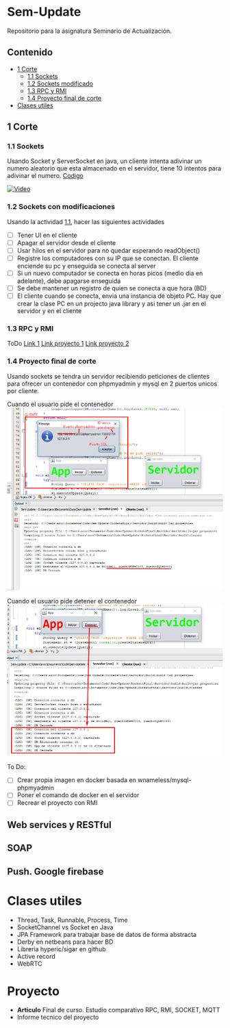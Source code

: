 # Sem-Update
Repositorio para la asignatura Seminario de Actualización. 

## Contenido
  - [1 Corte](#1-corte)
    - [1.1 Sockets](#11-sockets)
    - [1.2 Sockets modificado](#12-sockets-con-modificaciones)
    - [1.3 RPC y RMI](#13-rpc-y-rmi)
    - [1.4 Proyecto final de corte](#14-proyecto-final-de-corte)
  - [Clases utiles]()
<!---  - [2 Corte](#2-corte)--->
<!---  - [3 Corte](#3-corte)--->

## 1 Corte

### 1.1 Sockets
Usando Socket y ServerSocket en java, un cliente intenta adivinar un numero aleatorio que esta almacenado en el servidor, tiene 10 intentos para adivinar el numero. [Codigo](1-Corte/Sockets/src/sockets)

[![Video](http://img.youtube.com/vi/HqRHc-UUyZc/0.jpg)](http://www.youtube.com/watch?v=HqRHc-UUyZc)

### 1.2 Sockets con modificaciones
Usando la actividad [1.1](#11-sockets), hacer las siguientes actividades
- [ ] Tener UI en el cliente
- [ ] Apagar el servidor desde el cliente
- [ ] Usar hilos en el servidor para no quedar esperando readObject()
- [ ] Registre los computadores con su IP que se conectan. El cliente enciende su pc y enseguida se conecta al server
- [ ] Si un nuevo computador se conecta en horas picos (medio dia en adelante), debe apagarse enseguida
- [ ] Se debe mantener un registro de quien se conecta a que hora (BD)
- [ ] El cliente cuando se conecta, envia una instancia de objeto PC. Hay que crear la clase PC en un projecto java library y asi tener un .jar en el servidor y en el cliente

### 1.3 RPC y RMI
ToDo
[Link 1](https://www.adictosaltrabajo.com/tutoriales/rmi-remote-registry/)
[Link proyecto 1](http://omarghader.github.io/docker-tutorial-phpmyadmin-and-mysql-server/)
[Link proyecto 2](https://blog.thenets.org/how-to-install-mysql-and-phpmyadmin-with-docker/)

### 1.4 Proyecto final de corte
Usando sockets se tendra un servidor recibiendo peticiones de clientes para ofrecer un contenedor con phpmyadmin y mysql en 2 puertos unicos por cliente.

Cuando el usuario pide el contenedor
![Image of Yaktocat](Proyecto-1-Corte/SocketsFinal/Pidiendo-APP.png)

Cuando el usuario pide detener el contenedor
![Image of Yaktocat](Proyecto-1-Corte/SocketsFinal/Deteniendo-APP.png)

To Do:
 - [ ] Crear propia imagen en docker basada en wnameless/mysql-phpmyadmin
 - [ ] Poner el comando de docker en el servidor
 - [ ] Recrear el proyecto con RMI

## Web services y RESTful
## SOAP
## Push. Google firebase

# Clases utiles
 - Thread, Task, Runnable, Process, Time
 - SocketChannel vs Socket en Java
 - JPA Framework para trabajar base de datos de forma abstracta
 - Derby en netbeans para hacer BD
 - Libreria hyperic/sigar en github
 - Active record
 - WebRTC

# Proyecto
- **Articulo** Final de curso. Estudio comparativo RPC, RMI, SOCKET, MQTT
- Informe tecnico del proyecto

